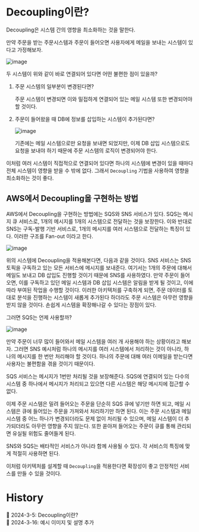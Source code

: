 # Decoupling이란?

Decoupling은 시스템 간의 영향을 최소화하는 것을 말한다.

만약 주문을 받는 주문시스템과 주문이 들어오면 사용자에게 메일을 보내는 시스템이 있다고 가정해보자.

![image](https://github.com/Ohjiwoo-lab/TIL/assets/74577768/53e36c87-a91b-44ed-a958-cae8beb0d3b6)

두 시스템이 위와 같이 바로 연결되어 있다면 어떤 불편한 점이 있을까?

1. 주문 시스템의 일부분이 변경된다면?

    주문 시스템이 변경되면 이와 밀접하게 연결되어 있는 메일 시스템 또한 변경되어야 할 것이다.

2. 주문이 들어왔을 때 DB에 정보를 삽입하는 시스템이 추가된다면?

    ![image](https://github.com/Ohjiwoo-lab/TIL/assets/74577768/541038bd-9418-4984-93e6-2c0d6af87c4b)

    기존에는 메일 시스템으로만 요청을 보내면 되었지만, 이제 DB 삽입 시스템으로도 요청을 보내야 하기 때문에 주문 시스템의 로직이 변경되어야 한다.

이처럼 여러 시스템이 직접적으로 연결되어 있다면 하나의 시스템에 변경이 있을 때마다 전체 시스템이 영향을 받을 수 밖에 없다. 그래서 `Decoupling` 기법을 사용하여 영향을 최소화하는 것이 좋다.

## AWS에서 Decoupling을 구현하는 방법

AWS에서 Decoupling을 구현하는 방법에는 SQS와 SNS 서비스가 있다. SQS는 메시지 큐 서비스로, 1개의 메시지를 1개의 시스템으로 전달하는 것을 보장한다. 이와 반대로 SNS는 구독-발행 기반 서비스로, 1개의 메시지를 여러 시스템으로 전달하는 특징이 있다. 이러한 구조를 Fan-out 이라고 한다.

![image](https://github.com/Ohjiwoo-lab/TIL/assets/74577768/ddc94d7c-3d17-4573-8c8e-b04be13ea9a9)

위의 시스템에 Decoupling을 적용해본다면, 다음과 같을 것이다. SNS 서비스는 SNS 토픽을 구독하고 있는 모든 서비스에 메시지를 보내준다. 여기서는 1개의 주문에 대해서 메일도 보내고 DB 삽입도 진행할 것이기 때문에 SNS를 사용하였다. 만약 주문이 들어오면, 이를 구독하고 있던 메일 시스템과 DB 삽입 시스템은 알림을 받게 될 것이고, 이에 따라 부여된 작업을 수행할 것이다. 이러한 아키텍처를 구축하게 되면, 주문 데이터를 토대로 분석을 진행하는 시스템이 새롭게 추가된다 하더라도 주문 시스템은 아무런 영향을 받지 않을 것이다. 손쉽게 시스템을 확장해나갈 수 있다는 장점이 있다.

그러면 SQS는 언제 사용할까?

![image](https://github.com/Ohjiwoo-lab/TIL/assets/74577768/6126dd87-e629-4f68-be1b-7dabfb84242d)

만약 주문이 너무 많이 들어와서 메일 시스템을 여러 개 사용해야 하는 상황이라고 해보자. 그러면 SNS 예시처럼 하나의 메시지를 여러 시스템에서 처리하는 것이 아니라, 하나의 메시지를 한 번만 처리해야 할 것이다. 하나의 주문에 대해 여러 이메일을 받는다면 사용자는 불편함을 겪을 것이기 때문이다.

SQS 서비스는 메시지가 1번만 처리될 것을 보장해준다. SQS에 연결되어 있는 다수의 시스템 중 하나에서 메시지가 처리되고 있으면 다른 시스템은 해당 메시지에 접근할 수 없다.

이제 주문 시스템은 밀려 들어오는 주문을 단순히 SQS 큐에 넣기만 하면 되고, 메일 시스템은 큐에 들어있는 주문을 가져와서 처리하기만 하면 된다. 이는 주문 시스템과 메일 시스템 중 어느 하나가 변경되더라도 문제 없이 처리될 수 있으며, 메일 시스템이 더 추가되더라도 아무런 영향을 주지 않는다. 또한 쏟아져 들어오는 주문이 큐를 통해 관리되면 유실될 위험도 줄어들게 된다.

SNS와 SQS는 배타적인 서비스가 아니라 함께 사용될 수 있다. 각 서비스의 특징에 맞게 적절히 사용하면 된다.

이처럼 아키텍처를 설계할 때 `Decoupling`을 적용한다면 확장성이 좋고 안정적인 서비스를 만들 수 있을 것이다.

# History

📌 2024-3-5: Decoupling이란?   
📌 2024-3-16: 예시 이미지 및 설명 추가